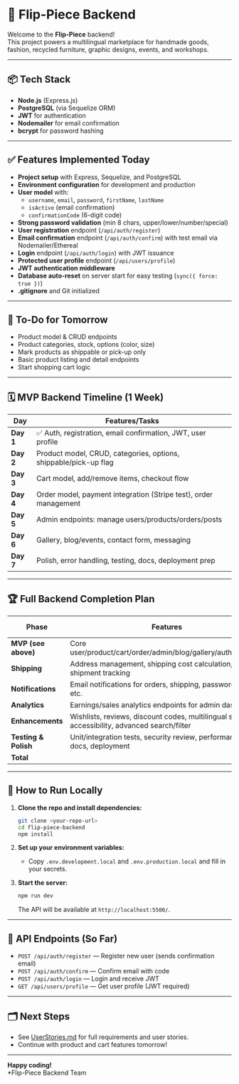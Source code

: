 # 🚀 Flip-Piece Backend

Welcome to the **Flip-Piece** backend!  
This project powers a multilingual marketplace for handmade goods, fashion, recycled furniture, graphic designs, events, and workshops.

---

## 📦 Tech Stack

- **Node.js** (Express.js)
- **PostgreSQL** (via Sequelize ORM)
- **JWT** for authentication
- **Nodemailer** for email confirmation
- **bcrypt** for password hashing

---

## ✅ Features Implemented Today

- **Project setup** with Express, Sequelize, and PostgreSQL
- **Environment configuration** for development and production
- **User model** with:
  - `username`, `email`, `password`, `firstName`, `lastName`
  - `isActive` (email confirmation)
  - `confirmationCode` (6-digit code)
- **Strong password validation** (min 8 chars, upper/lower/number/special)
- **User registration** endpoint (`/api/auth/register`)
- **Email confirmation** endpoint (`/api/auth/confirm`) with test email via Nodemailer/Ethereal
- **Login** endpoint (`/api/auth/login`) with JWT issuance
- **Protected user profile** endpoint (`/api/users/profile`)
- **JWT authentication middleware**
- **Database auto-reset** on server start for easy testing (`sync({ force: true })`)
- **.gitignore** and Git initialized

---

## 📝 To-Do for Tomorrow

- Product model & CRUD endpoints
- Product categories, stock, options (color, size)
- Mark products as shippable or pick-up only
- Basic product listing and detail endpoints
- Start shopping cart logic

---

## 🗓️ MVP Backend Timeline (1 Week)

| Day         | Features/Tasks                                                                 |
|-------------|-------------------------------------------------------------------------------|
| **Day 1**   | ✅ Auth, registration, email confirmation, JWT, user profile                  |
| **Day 2**   | Product model, CRUD, categories, options, shippable/pick-up flag              |
| **Day 3**   | Cart model, add/remove items, checkout flow                                   |
| **Day 4**   | Order model, payment integration (Stripe test), order management              |
| **Day 5**   | Admin endpoints: manage users/products/orders/posts                           |
| **Day 6**   | Gallery, blog/events, contact form, messaging                                 |
| **Day 7**   | Polish, error handling, testing, docs, deployment prep                        |

---

## 🏆 Full Backend Completion Plan

| Phase                | Features                                                                                       | Est. Days |
|----------------------|------------------------------------------------------------------------------------------------|-----------|
| **MVP (see above)**  | Core user/product/cart/order/admin/blog/gallery/auth/payment                                   | 7         |
| **Shipping**         | Address management, shipping cost calculation, shipment tracking                               | 2         |
| **Notifications**    | Email notifications for orders, shipping, password reset, etc.                                 | 1         |
| **Analytics**        | Earnings/sales analytics endpoints for admin dashboard                                         | 1         |
| **Enhancements**     | Wishlists, reviews, discount codes, multilingual support, accessibility, advanced search/filter | 2         |
| **Testing & Polish** | Unit/integration tests, security review, performance, docs, deployment                         | 2         |
| **Total**            |                                                                                                | **15**    |

---

## 🚧 How to Run Locally

1. **Clone the repo and install dependencies:**
   ```bash
   git clone <your-repo-url>
   cd flip-piece-backend
   npm install
   ```

2. **Set up your environment variables:**
   - Copy `.env.development.local` and `.env.production.local` and fill in your secrets.

3. **Start the server:**
   ```bash
   npm run dev
   ```
   The API will be available at `http://localhost:5500/`.

---

## 🧪 API Endpoints (So Far)

- `POST /api/auth/register` — Register new user (sends confirmation email)
- `POST /api/auth/confirm` — Confirm email with code
- `POST /api/auth/login` — Login and receive JWT
- `GET /api/users/profile` — Get user profile (JWT required)

---

## 🗂️ Next Steps

- See [UserStories.md](../UserStories.md) for full requirements and user stories.
- Continue with product and cart features tomorrow!

---

**Happy coding!**  
*Flip-Piece Backend Team